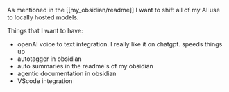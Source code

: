 
As mentioned in the [[my_obsidian/readme]] I want to shift all of my AI use to locally hosted models.

Things that I want to have:
- openAI voice to text integration. I really like it on chatgpt. speeds things up 
- autotagger in obsidian
- auto summaries in the readme's of my obsidian
- agentic documentation in obsidian
-  VScode integration 


